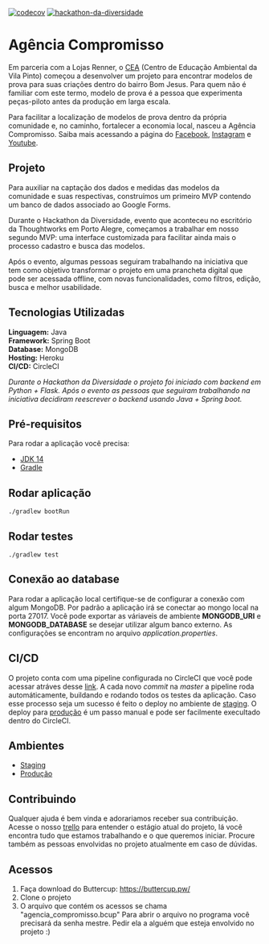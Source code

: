 
[![codecov](https://codecov.io/gh/hackathon-da-diversidade/agencia-compromisso/branch/master/graph/badge.svg)](https://codecov.io/gh/hackathon-da-diversidade/agencia-compromisso)
[![hackathon-da-diversidade](https://circleci.com/gh/hackathon-da-diversidade/agencia-compromisso.svg?style=shield)](https://circleci.com/gh/hackathon-da-diversidade/agencia-compromisso)


# Agência Compromisso

Em parceria com a Lojas Renner, o [CEA](http://www.ceavilapinto.org/) (Centro de Educação Ambiental da Vila Pinto) começou a desenvolver um projeto para encontrar modelos de prova para suas criações dentro do bairro Bom Jesus. Para quem não é familiar com este termo, modelo de prova é a pessoa que experimenta peças-piloto antes da produção em larga escala. 

Para facilitar a localização de modelos de prova dentro da própria comunidade e, no caminho, fortalecer a economia local, nasceu a Agência Compromisso. Saiba mais acessando a página do [Facebook](https://www.facebook.com/agenciacompromisso/), [Instagram](https://www.instagram.com/agenciacompromisso/) e [Youtube](https://www.youtube.com/watch?v=3wyNRXZRt8c).

## Projeto

Para auxiliar na captação dos dados e medidas das modelos da comunidade e suas respectivas, construímos um primeiro MVP contendo um banco de dados associado ao Google Forms.
 
Durante o Hackathon da Diversidade, evento que aconteceu no escritório da Thoughtworks em Porto Alegre, começamos a trabalhar em nosso segundo MVP: uma interface customizada para facilitar ainda mais o processo cadastro e busca das modelos.

Após o evento, algumas pessoas seguiram trabalhando na iniciativa que tem como objetivo transformar o projeto em uma prancheta digital que pode ser acessada offline, com novas funcionalidades, como filtros, edição, busca e melhor usabilidade.


## Tecnologias Utilizadas

**Linguagem:** Java  
**Framework:** Spring Boot  
**Database:** MongoDB  
**Hosting:** Heroku  
**CI/CD:** CircleCI

*Durante o Hackathon da Diversidade o projeto foi iniciado com backend em Python + Flask. Após o evento as pessoas que seguiram trabalhando na iniciativa decidiram reescrever o backend usando Java + Spring boot.*

## Pré-requisitos

Para rodar a aplicação você precisa:

* [JDK 14](https://www.oracle.com/java/technologies/javase-jdk14-downloads.html)
* [Gradle](https://gradle.org/)

## Rodar aplicação

```
./gradlew bootRun
```

## Rodar testes

```
./gradlew test
```

## Conexão ao database

Para rodar a aplicação local certifique-se de configurar a conexão com algum MongoDB. Por padrão a aplicação irá se conectar ao mongo local na porta 27017. Você pode exportar as váriaveis de ambiente **MONGODB_URI** e **MONGODB_DATABASE** se desejar utilizar algum banco externo. As configurações se encontram no arquivo *application.properties*.

## CI/CD

O projeto conta com uma pipeline configurada no CircleCI que você pode acessar atráves desse [link](https://circleci.com/gh/hackathon-da-diversidade/agencia-compromisso). 
A cada novo *commit* na *master* a pipeline roda automáticamente, buildando e rodando todos os testes da aplicação. Caso esse processo seja um sucesso é feito o deploy no ambiente de [staging](https://agencia-compromisso-api-stg.herokuapp.com/). 
O deploy para [produção](https://agencia-compromisso-api.herokuapp.com/) é um passo manual e pode ser facilmente execultado dentro do CircleCI. 

## Ambientes

* [Staging](https://agencia-compromisso-api-stg.herokuapp.com/)
* [Produção](https://agencia-compromisso-api.herokuapp.com/)


## Contribuindo

Qualquer ajuda é bem vinda e adorariamos receber sua contribuição. Acesse o nosso [trello](https://trello.com/b/YL5SbWzZ/ag%C3%AAncia-compromisso) para entender o estágio atual do projeto, lá você encontra tudo que estamos trabalhando e o que queremos iniciar.
Procure também as pessoas envolvidas no projeto atualmente em caso de dúvidas.


## Acessos 

1. Faça download do Buttercup: https://buttercup.pw/
2. Clone o projeto
3. O arquivo que contém os acessos se chama "agencia_compromisso.bcup"
Para abrir o arquivo no programa você precisará da senha mestre. Pedir ela a alguém que esteja envolvido no projeto :)